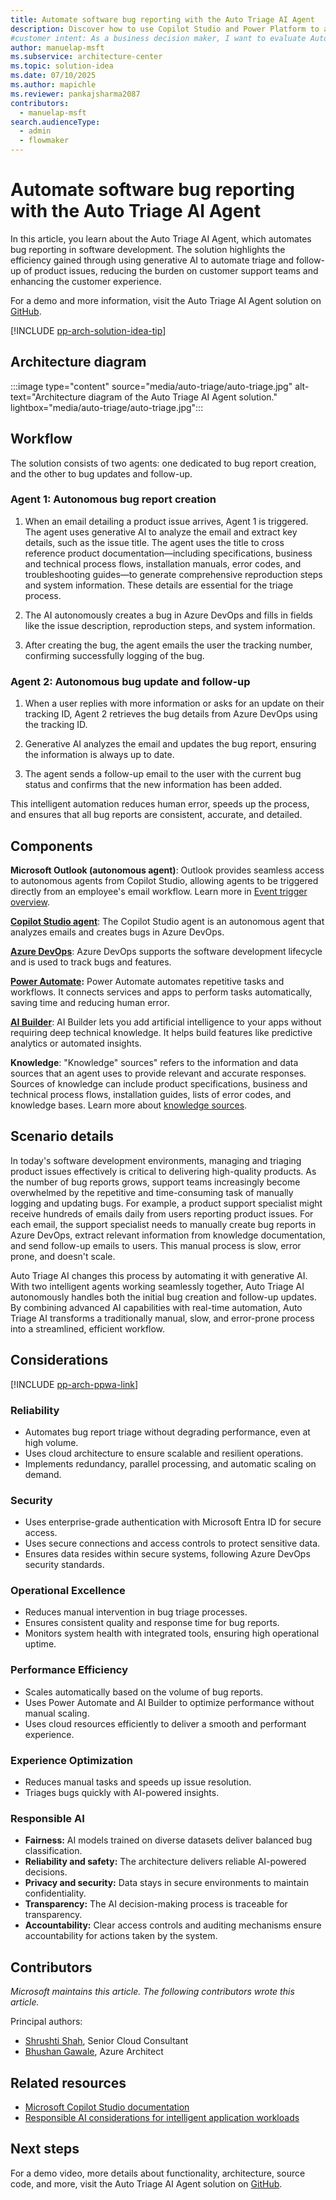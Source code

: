 ```yaml
---
title: Automate software bug reporting with the Auto Triage AI Agent
description: Discover how to use Copilot Studio and Power Platform to automate the bug reporting and updating processes in software development with the Auto Triage AI agent
#customer intent: As a business decision maker, I want to evaluate Auto Triage AI's operational benefits so that I can reduce manual effort, improve efficiency, and enhance the user experience.  
author: manuelap-msft
ms.subservice: architecture-center
ms.topic: solution-idea
ms.date: 07/10/2025
ms.author: mapichle
ms.reviewer: pankajsharma2087
contributors:
  - manuelap-msft
search.audienceType:
  - admin
  - flowmaker
---
```


# Automate software bug reporting with the Auto Triage AI Agent

In this article, you learn about the Auto Triage AI Agent, which automates bug reporting in software development. The solution highlights the efficiency gained through using generative AI to automate triage and follow-up of product issues, reducing the burden on customer support teams and enhancing the customer experience.

For a demo and more information, visit the Auto Triage AI Agent solution on [GitHub](https://github.com/Shrusti13/TriageAutonomousAgent?tab=readme-ov-file​).

[!INCLUDE [pp-arch-solution-idea-tip](../../includes/pp-arch-solution-idea-tip.md)]

## Architecture diagram

:::image type="content" source="media/auto-triage/auto-triage.jpg" alt-text="Architecture diagram of the Auto Triage AI Agent solution." lightbox="media/auto-triage/auto-triage.jpg":::

## Workflow

The solution consists of two agents: one dedicated to bug report creation, and the other to bug updates and follow-up. 

### Agent 1: Autonomous bug report creation

1. When an email detailing a product issue arrives, Agent 1 is triggered. The agent uses generative AI to analyze the email and extract key details, such as the issue title. The agent uses the title to cross reference product documentation—including specifications, business and technical process flows, installation manuals, error codes, and troubleshooting guides—to generate comprehensive reproduction steps and system information. These details are essential for the triage process.

1. The AI autonomously creates a bug in Azure DevOps and fills in fields like the issue description, reproduction steps, and system information.

1. After creating the bug, the agent emails the user the tracking number, confirming successfully logging of the bug.

### Agent 2: Autonomous bug update and follow-up

1. When a user replies with more information or asks for an update on their tracking ID, Agent 2 retrieves the bug details from Azure DevOps using the tracking ID.

1. Generative AI analyzes the email and updates the bug report, ensuring the information is always up to date.

1. The agent sends a follow-up email to the user with the current bug status and confirms that the new information has been added. 

This intelligent automation reduces human error, speeds up the process, and ensures that all bug reports are consistent, accurate, and detailed.

## Components

**Microsoft Outlook (autonomous agent)**: Outlook provides seamless access to autonomous agents from Copilot Studio, allowing agents to be triggered directly from an employee's email workflow. Learn more in [Event trigger overview](/microsoft-copilot-studio/authoring-triggers-about).

[**Copilot Studio agent**](/microsoft-copilot-studio/): The Copilot Studio agent is an autonomous agent that analyzes emails and creates bugs in Azure DevOps.

[**Azure DevOps**](/azure/devops/user-guide/what-is-azure-devops): Azure DevOps supports the software development lifecycle and is used to track bugs and features.

**[Power Automate](/power-automate/):** Power Automate automates repetitive tasks and workflows. It connects services and apps to perform tasks automatically, saving time and reducing human error.

**[AI Builder](/ai-builder/)**: AI Builder lets you add artificial intelligence to your apps without requiring deep technical knowledge. It helps build features like predictive analytics or automated insights.

**Knowledge**: "Knowledge" sources" refers to the information and data sources that an agent uses to provide relevant and accurate responses. Sources of knowledge can include product specifications, business and technical process flows, installation guides, lists of error codes, and knowledge bases. Learn more about [knowledge sources](/microsoft-copilot-studio/knowledge-copilot-studio).

## Scenario details

In today's software development environments, managing and triaging product issues effectively is critical to delivering high-quality products. As the number of bug reports grows, support teams increasingly become overwhelmed by the repetitive and time-consuming task of manually logging and updating bugs. For example, a product support specialist might receive hundreds of emails daily from users reporting product issues. For each email, the support specialist needs to manually create bug reports in Azure DevOps, extract relevant information from knowledge documentation, and send follow-up emails to users. This manual process is slow, error prone, and doesn't scale.

Auto Triage AI changes this process by automating it with generative AI. With two intelligent agents working seamlessly together, Auto Triage AI autonomously handles both the initial bug creation and follow-up updates. By combining advanced AI capabilities with real-time automation, Auto Triage AI transforms a traditionally manual, slow, and error-prone process into a streamlined, efficient workflow.

## Considerations

[!INCLUDE [pp-arch-ppwa-link](../../includes/pp-arch-ppwa-link.md)]

### Reliability

- Automates bug report triage without degrading performance, even at high volume.
- Uses cloud architecture to ensure scalable and resilient operations.
- Implements redundancy, parallel processing, and automatic scaling on demand.

### Security

- Uses enterprise-grade authentication with Microsoft Entra ID for secure access.
- Uses secure connections and access controls to protect sensitive data.
- Ensures data resides within secure systems, following Azure DevOps security standards.

### Operational Excellence

- Reduces manual intervention in bug triage processes.
- Ensures consistent quality and response time for bug reports.
- Monitors system health with integrated tools, ensuring high operational uptime.

### Performance Efficiency

- Scales automatically based on the volume of bug reports.
- Uses Power Automate and AI Builder to optimize performance without manual scaling.
- Uses cloud resources efficiently to deliver a smooth and performant experience.

### Experience Optimization

- Reduces manual tasks and speeds up issue resolution.
- Triages bugs quickly with AI-powered insights.

### Responsible AI

- **Fairness:** AI models trained on diverse datasets deliver balanced bug classification.
- **Reliability and safety:** The architecture delivers reliable AI-powered decisions.
- **Privacy and security:** Data stays in secure environments to maintain confidentiality.
- **Transparency:** The AI decision-making process is traceable for transparency.
- **Accountability:** Clear access controls and auditing mechanisms ensure accountability for actions taken by the system.

## Contributors

_Microsoft maintains this article. The following contributors wrote this article._

Principal authors:

- [Shrushti Shah](https://www.linkedin.com/in/shrushti-shah-bba565162/), Senior Cloud Consultant
- [Bhushan Gawale](https://www.linkedin.com/in/bhushangawale/), Azure Architect

## Related resources

- [Microsoft Copilot Studio documentation](/microsoft-copilot-studio/)
- [Responsible AI considerations for intelligent application workloads](/power-platform/well-architected/intelligent-application/responsible-ai)

## Next steps

For a demo video, more details about functionality, architecture, source code, and more, visit the Auto Triage AI Agent solution on [GitHub](https://github.com/Shrusti13/TriageAutonomousAgent?tab=readme-ov-file​).
